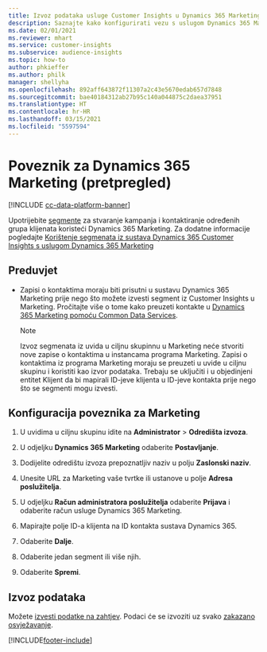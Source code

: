 ```yaml
---
title: Izvoz podataka usluge Customer Insights u Dynamics 365 Marketing
description: Saznajte kako konfigurirati vezu s uslugom Dynamics 365 Marketing.
ms.date: 02/01/2021
ms.reviewer: mhart
ms.service: customer-insights
ms.subservice: audience-insights
ms.topic: how-to
author: phkieffer
ms.author: philk
manager: shellyha
ms.openlocfilehash: 892aff643872f11307a2c43e5670edab657d7848
ms.sourcegitcommit: bae40184312ab27b95c140a044875c2daea37951
ms.translationtype: HT
ms.contentlocale: hr-HR
ms.lasthandoff: 03/15/2021
ms.locfileid: "5597594"
---
```

# <a name="connector-for-dynamics-365-marketing-preview"></a>Poveznik za Dynamics 365 Marketing (pretpregled)

[!INCLUDE [cc-data-platform-banner](../includes/cc-data-platform-banner.md)]

Upotrijebite [segmente](segments.md) za stvaranje kampanja i kontaktiranje određenih grupa klijenata koristeći Dynamics 365 Marketing. Za dodatne informacije pogledajte [Korištenje segmenata iz sustava Dynamics 365 Customer Insights s uslugom Dynamics 365 Marketing](/dynamics365/marketing/customer-insights-segments)

## <a name="prerequisite"></a>Preduvjet

- Zapisi o kontaktima moraju biti prisutni u sustavu Dynamics 365 Marketing prije nego što možete izvesti segment iz Customer Insights u Marketing. Pročitajte više o tome kako preuzeti kontakte u [Dynamics 365 Marketing pomoću Common Data Services](connect-power-query.md).

  > [!NOTE]
  > Izvoz segmenata iz uvida u ciljnu skupinnu u Marketing neće stvoriti nove zapise o kontaktima u instancama programa Marketing. Zapisi o kontaktima iz programa Marketing moraju se preuzeti u uvide u ciljnu skupinu i koristiti kao izvor podataka. Trebaju se uključiti i u objedinjeni entitet Klijent da bi mapirali ID-jeve klijenta u ID-jeve kontakta prije nego što se segmenti mogu izvesti.

## <a name="configure-the-connector-for-marketing"></a>Konfiguracija poveznika za Marketing

1. U uvidima u ciljnu skupinu idite na **Administrator** > **Odredišta izvoza**.

1. U odjeljku **Dynamics 365 Marketing** odaberite **Postavljanje**.

1. Dodijelite odredištu izvoza prepoznatljiv naziv u polju **Zaslonski naziv**.

1. Unesite URL za Marketing vaše tvrtke ili ustanove u polje **Adresa poslužitelja**.

1. U odjeljku **Račun administratora poslužitelja** odaberite **Prijava** i odaberite račun usluge Dynamics 365 Marketing.

1. Mapirajte polje ID-a klijenta na ID kontakta sustava Dynamics 365.

1. Odaberite **Dalje**.

1. Odaberite jedan segment ili više njih.

1. Odaberite **Spremi**.

## <a name="export-the-data"></a>Izvoz podataka

Možete [izvesti podatke na zahtjev](export-destinations.md). Podaci će se izvoziti uz svako [zakazano osvježavanje](system.md#schedule-tab).


[!INCLUDE[footer-include](../includes/footer-banner.md)]